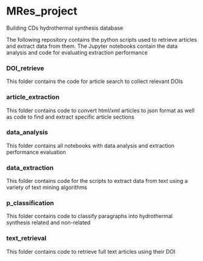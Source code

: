 # MRes_project
Building CDs hydrothermal synthesis database

The following repository contains the python scripts used to retrieve articles and extract data from them. The Jupyter notebooks contain the data analysis and code for evaluating extraction performance

### DOI_retrieve

This folder contains the code for article search to collect relevant DOIs 

### article_extraction

This folder contains code to convert html/xml articles to json format as well as code to find and extract specific article sections

### data_analysis

This folder contains all notebooks with data analysis and extraction performance evaluation

### data_extraction

This folder contains code for the scripts to extract data from text using a variety of text mining algorithms

### p_classification

This folder contains code to classify paragraphs into hydrothermal synthesis related and non-related

### text_retrieval

This folder contains code to retrieve full text articles using their DOI
